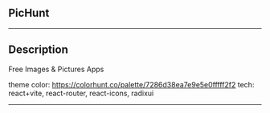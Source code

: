 ## PicHunt

---

## Description

Free Images & Pictures Apps

theme color: https://colorhunt.co/palette/7286d38ea7e9e5e0fffff2f2
tech: react+vite, react-router, react-icons, radixui

---
